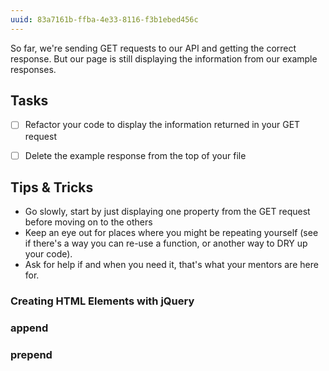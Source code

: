 ```yaml
---
uuid: 83a7161b-ffba-4e33-8116-f3b1ebed456c
---
```



So far, we're sending GET requests to our API and getting the correct response. But our page is still displaying the information from our example responses.

## Tasks

- [ ] Refactor your code to display the information returned in your GET request
- [ ] Delete the example response from the top of your file


## Tips & Tricks

- Go slowly, start by just displaying one property from the GET request before moving on to the others
- Keep an eye out for places where you might be repeating yourself (see if there's a way you can re-use a function, or another way to DRY up your code).
- Ask for help if and when you need it, that's what your mentors are here for.


### Creating HTML Elements with jQuery


### append


### prepend


###
